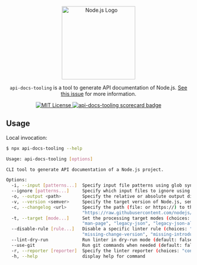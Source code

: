 <p align="center">
  <br />
  <a href="https://nodejs.org">
    <picture>
      <source media="(prefers-color-scheme: dark)" srcset="https://nodejs.org/static/logos/nodejsLight.svg">
      <img src="https://nodejs.org/static/logos/nodejsDark.svg" width="200px" alt="Node.js Logo">
    </picture>
  </a>
</p>

<p align="center">
  <code>api-docs-tooling</code> is a tool to generate API documentation of Node.js. <a href="https://github.com/nodejs/node/issues/52343">See this issue</a> for more information.
</p>

<p align="center">
  <a title="MIT License" href="LICENSE">
    <img src="https://img.shields.io/badge/license-MIT-blue" alt="MIT License" />
  </a>
   <a title="scorecard" href="https://securityscorecards.dev/viewer/?uri=github.com/nodejs/api-docs-tooling">
    <img src="https://api.securityscorecards.dev/projects/github.com/nodejs/api-docs-tooling/badge" alt="api-docs-tooling scorecard badge" />
  </a>
</p>

## Usage

Local invocation:

```sh
$ npx api-docs-tooling --help
```

```sh
Usage: api-docs-tooling [options]

CLI tool to generate API documentation of a Node.js project.

Options:
  -i, --input [patterns...]  Specify input file patterns using glob syntax
  --ignore [patterns...]     Specify which input files to ignore using glob syntax
  -o, --output <path>        Specify the relative or absolute output directory
  -v, --version <semver>     Specify the target version of Node.js, semver compliant (default: "v22.11.0")
  -c, --changelog <url>      Specify the path (file: or https://) to the CHANGELOG.md file (default:
                             "https://raw.githubusercontent.com/nodejs/node/HEAD/CHANGELOG.md")
  -t, --target [mode...]     Set the processing target modes (choices: "json-simple", "legacy-html", "legacy-html-all",
                             "man-page", "legacy-json", "legacy-json-all", "addon-verify", "api-links", "orama-db")
  --disable-rule [rule...]   Disable a specific linter rule (choices: "invalid-change-version",
                             "missing-change-version", "missing-introduced-in", default: [])
  --lint-dry-run             Run linter in dry-run mode (default: false)
  --use-git                  Run git commands when needed (default: false)
  -r, --reporter [reporter]  Specify the linter reporter (choices: "console", "github", default: "console")
  -h, --help                 display help for command
```

